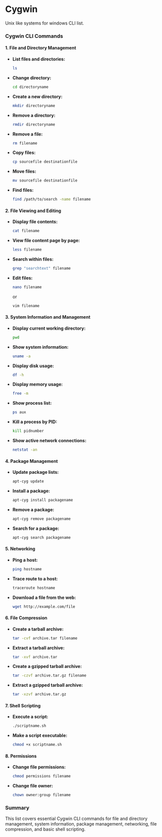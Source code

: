 # Cygwin
Unix like systems for windows CLI list.

### **Cygwin CLI Commands**

#### **1. File and Directory Management**

- **List files and directories:**
  ```bash
  ls
  ```

- **Change directory:**
  ```bash
  cd directoryname
  ```

- **Create a new directory:**
  ```bash
  mkdir directoryname
  ```

- **Remove a directory:**
  ```bash
  rmdir directoryname
  ```

- **Remove a file:**
  ```bash
  rm filename
  ```

- **Copy files:**
  ```bash
  cp sourcefile destinationfile
  ```

- **Move files:**
  ```bash
  mv sourcefile destinationfile
  ```

- **Find files:**
  ```bash
  find /path/to/search -name filename
  ```

#### **2. File Viewing and Editing**

- **Display file contents:**
  ```bash
  cat filename
  ```

- **View file content page by page:**
  ```bash
  less filename
  ```

- **Search within files:**
  ```bash
  grep "searchtext" filename
  ```

- **Edit files:**
  ```bash
  nano filename
  ```

  or

  ```bash
  vim filename
  ```

#### **3. System Information and Management**

- **Display current working directory:**
  ```bash
  pwd
  ```

- **Show system information:**
  ```bash
  uname -a
  ```

- **Display disk usage:**
  ```bash
  df -h
  ```

- **Display memory usage:**
  ```bash
  free -m
  ```

- **Show process list:**
  ```bash
  ps aux
  ```

- **Kill a process by PID:**
  ```bash
  kill pidnumber
  ```

- **Show active network connections:**
  ```bash
  netstat -an
  ```

#### **4. Package Management**

- **Update package lists:**
  ```bash
  apt-cyg update
  ```

- **Install a package:**
  ```bash
  apt-cyg install packagename
  ```

- **Remove a package:**
  ```bash
  apt-cyg remove packagename
  ```

- **Search for a package:**
  ```bash
  apt-cyg search packagename
  ```

#### **5. Networking**

- **Ping a host:**
  ```bash
  ping hostname
  ```

- **Trace route to a host:**
  ```bash
  traceroute hostname
  ```

- **Download a file from the web:**
  ```bash
  wget http://example.com/file
  ```

#### **6. File Compression**

- **Create a tarball archive:**
  ```bash
  tar -cvf archive.tar filename
  ```

- **Extract a tarball archive:**
  ```bash
  tar -xvf archive.tar
  ```

- **Create a gzipped tarball archive:**
  ```bash
  tar -czvf archive.tar.gz filename
  ```

- **Extract a gzipped tarball archive:**
  ```bash
  tar -xzvf archive.tar.gz
  ```

#### **7. Shell Scripting**

- **Execute a script:**
  ```bash
  ./scriptname.sh
  ```

- **Make a script executable:**
  ```bash
  chmod +x scriptname.sh
  ```

#### **8. Permissions**

- **Change file permissions:**
  ```bash
  chmod permissions filename
  ```

- **Change file owner:**
  ```bash
  chown owner:group filename
  ```

### **Summary**

This list covers essential Cygwin CLI commands for file and directory management, system information, package management, networking, file compression, and basic shell scripting.
